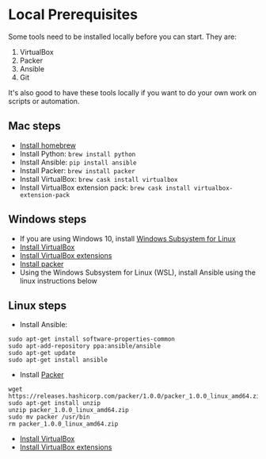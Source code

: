 # Local Prerequisites

Some tools need to be installed locally before you can start. They are:

1. VirtualBox
2. Packer
3. Ansible
4. Git

It's also good to have these tools locally if you want to do your own work on scripts or automation.

## Mac steps

* [Install homebrew](https://brew.sh/)
* Install Python: ```brew install python```
* Install Ansible: ```pip install ansible```
* Install Packer: ```brew install packer```
* Install VirtualBox: ```brew cask install virtualbox```
* Install VirtualBox extension pack: ```brew cask install virtualbox-extension-pack```

## Windows steps

* If you are using Windows 10, install [Windows Subsystem for Linux](https://msdn.microsoft.com/en-au/commandline/wsl/install_guide)
* [Install VirtualBox](https://www.virtualbox.org/wiki/Downloads)
* [Install VirtualBox extensions](https://www.virtualbox.org/wiki/Downloads)
* [Install packer](https://www.packer.io/intro/getting-started/install.html)
* Using the Windows Subsystem for Linux (WSL), install Ansible using the linux instructions below

## Linux steps

* Install Ansible:

```
sudo apt-get install software-properties-common
sudo apt-add-repository ppa:ansible/ansible
sudo apt-get update
sudo apt-get install ansible
```

* Install [Packer](https://www.packer.io/intro/getting-started/install.html)

```
wget https://releases.hashicorp.com/packer/1.0.0/packer_1.0.0_linux_amd64.zip
sudo apt-get install unzip
unzip packer_1.0.0_linux_amd64.zip
sudo mv packer /usr/bin
rm packer_1.0.0_linux_amd64.zip
```

* [Install VirtualBox](https://www.virtualbox.org/wiki/Downloads)
* [Install VirtualBox extensions](https://www.virtualbox.org/wiki/Downloads)